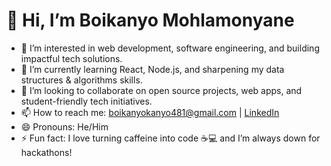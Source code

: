 # 👋 Hi, I’m Boikanyo Mohlamonyane

- 👀 I’m interested in web development, software engineering, and building impactful tech solutions.
- 🌱 I’m currently learning React, Node.js, and sharpening my data structures & algorithms skills.
- 💞️ I’m looking to collaborate on open source projects, web apps, and student-friendly tech initiatives.
- 📫 How to reach me: [boikanyokanyo481@gmail.com](mailto:boikanyokanyo481@gmail.com) | [LinkedIn](https://www.linkedin.com/in/boikanyo-mohlamonyane)
- 😄 Pronouns: He/Him
- ⚡ Fun fact: I love turning caffeine into code ☕💻 and I’m always down for hackathons!

<!---
Boikanyo-Mohlamonyane/Boikanyo-Mohlamonyane is a ✨ special ✨ repository because its `README.md` (this file) appears on your GitHub profile.
You can click the Preview link to take a look at your changes.
--->
